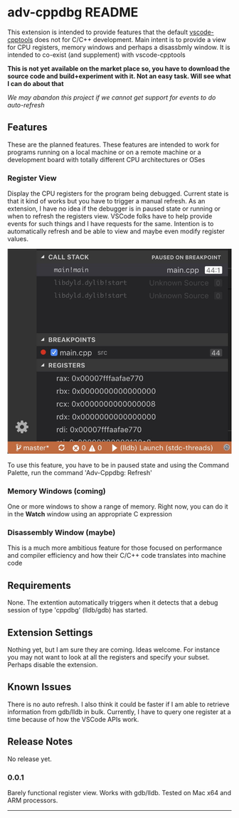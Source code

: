 # adv-cppdbg README

This extension is intended to provide features that the default [vscode-cpptools](https://marketplace.visualstudio.com/items?itemName=ms-vscode.cpptools) does not for C/C++ development. Main intent is to provide a view for CPU registers, memory windows and perhaps a disassbmly window. It is intended to co-exist (and supplement) with vscode-cpptools

**This is not yet available on the market place so, you have to download the source code and build+experiment with it. Not an easy task. Will see what I can do about that**

*We may abandon this project if we cannot get support for events to do auto-refresh*

## Features

These are the planned features. These features are intended to work for programs running on a local machine or on a remote machine or a development board with totally different CPU architectures or OSes

### Register View

Display the CPU registers for the program being debugged. Current state is that it kind of works but you have to trigger a manual refresh. As an extension, I have no idea if the debugger is in paused state or running or when to refresh the registers view. VSCode folks have to help provide events for such things and I have requests for the same. Intention is to automatically refresh and be able to view and maybe even modify register values.

![Registers](images/regpanel.jpg)

To use this feature, you have to be in paused state and using the Command Palette, run the command 'Adv-Cppdbg: Refresh'

### Memory Windows (coming)

One or more windows to show a range of memory. Right now, you can do it in the **Watch** window using an appropriate C expression

### Disassembly Window (maybe)

This is a much more ambitious feature for those focused on performance and compiler efficiency and how their C/C++ code translates into machine code

## Requirements

None. The extention automatically triggers when it detects that a debug session of type 'cppdbg' (lldb/gdb) has started.

## Extension Settings

Nothing yet, but I am sure they are coming. Ideas welcome. For instance you may not want to look at all the registers and specify your subset. Perhaps disable the extension.

## Known Issues

There is no auto refresh. I also think it could be faster if I am able to retrieve information from gdb/lldb in bulk. Currently, I have to query one register at a time because of how the VSCode APIs work.

## Release Notes

No release yet.

### 0.0.1

Barely functional register view. Works with gdb/lldb. Tested on Mac x64 and ARM processors.

-----------------------------------------------------------------------------------------------------------
